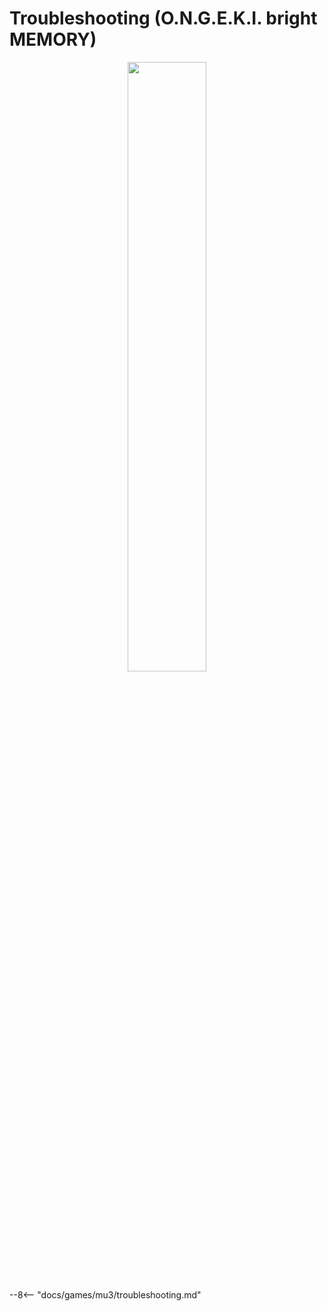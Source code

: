 # Troubleshooting (O.N.G.E.K.I. bright MEMORY)
<div style="text-align: center;">
    <img src="/img/ongeki/sddt/brightmemory.png" width="50%">
</div>

--8<-- "docs/games/mu3/troubleshooting.md"

